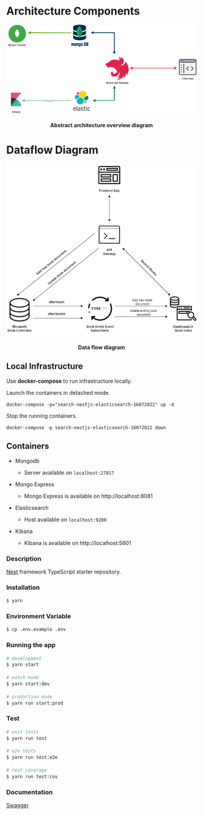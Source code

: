 # Architecture Components
<p align="center">
  <img src="./architecture.png" label="Abstract architecture overview diagram">
  <h4 align="center">Abstract architecture overview diagram<h4>
</p>

# Dataflow Diagram
<p align="center">
  <img src="./dfd.png" label="data flow diagram">
  <h4 align="center">Data flow diagram<h4>
</p>


## Local Infrastructure

Use **docker-compose** to run infrastructure locally.

Launch the containers in detached mode.

```shell
docker-compose -p="search-nestjs-elasticsearch-16072022" up -d
```

Stop the running containers.

```shell
docker-compose -p search-nestjs-elasticsearch-16072022 down
```

## Containers  
- Mongodb
  - Server available on `localhost:27017`
- Mongo Express
  - Mongo Express is available on http://localhost:8081

- Elasticsearch 
  - Host available on `localhost:9200`
- Kibana
  - Kibana is available on http://localhost:5601
### Description

[Nest](https://github.com/nestjs/nest) framework TypeScript starter repository.

### Installation

```bash
$ yarn
```


### Environment Variable

```bash
$ cp .env.example .env
```
### Running the app

```bash
# development
$ yarn start

# watch mode
$ yarn start:dev

# production mode
$ yarn run start:prod
```

### Test

```bash
# unit tests
$ yarn run test

# e2e tests
$ yarn run test:e2e

# test coverage
$ yarn run test:cov
```

### Documentation

[Swagger](http://localhost:4009/docs)


